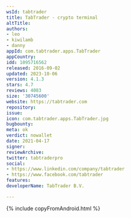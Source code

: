 ```yaml
---
wsId: tabtrader
title: TabTrader - crypto terminal
altTitle: 
authors:
- leo
- kiwilamb
- danny
appId: com.tabtrader.apps.TabTrader
appCountry: 
idd: 1095716562
released: 2016-09-02
updated: 2023-10-06
version: 4.1.3
stars: 4.7
reviews: 4083
size: '30745600'
website: https://tabtrader.com
repository: 
issue: 
icon: com.tabtrader.apps.TabTrader.jpg
bugbounty: 
meta: ok
verdict: nowallet
date: 2021-04-17
signer: 
reviewArchive: 
twitter: tabtraderpro
social:
- https://www.linkedin.com/company/tabtrader
- https://www.facebook.com/tabtrader
features: 
developerName: TabTrader B.V.

---
```


{% include copyFromAndroid.html %}